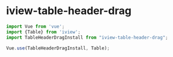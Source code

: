 # iview-table-header-drag

```js
import Vue from 'vue';
import {Table} from 'iview';
import TableHeaderDragInstall from "iview-table-header-drag";

Vue.use(TableHeaderDragInstall, Table);
```